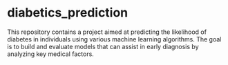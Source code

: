 # diabetics_prediction
This repository contains a project aimed at predicting the likelihood of diabetes in individuals using various machine learning algorithms. The goal is to build and evaluate models that can assist in early diagnosis by analyzing key medical factors.
